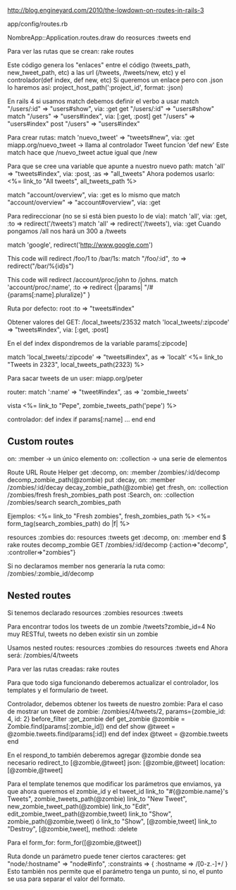http://blog.engineyard.com/2010/the-lowdown-on-routes-in-rails-3

app/config/routes.rb

NombreApp::Application.routes.draw do
  reosurces :tweets
end

Para ver las rutas que se crean: rake routes

Este código genera los "enlaces" entre el código (tweets_path, new_tweet_path, etc) a las url (/tweets, /tweets/new, etc) y el controlador(def index, def new, etc)
Si queremos un enlace pero con .json lo haremos así: project_host_path(':project_id', format: :json)

En rails 4 si usamos match debemos definir el verbo a usar
match "/users/:id" => "users#show", via: :get
get "/users/:id" => "users#show"
match "/users" => "users#index", via: [:get, :post]
get "/users" => "users#index"
post "/users" => "users#index"


Para crear rutas:
match 'nuevo_tweet' => "tweets#new", via: :get
  miapp.org/nuevo_tweet -> llama al controlador Tweet funcion 'def new'
  Este match hace que /nuevo_tweet actue igual que /new

Para que se cree una variable que apunte a nuestro nuevo path:
match 'all' => "tweets#index", via: :post, :as => "all_tweets"
  Ahora podemos usarlo: <%= link_to "All tweets", all_tweets_path %>

match "account/overview", via: :get
es lo mismo que
match "account/overview" => "account#overview", via: :get


Para redireccionar (no se si está bien puesto lo de via):
match 'all', via: :get, :to => redirect('/tweets')
match 'all' => redirect('/tweets'), via: :get
  Cuando pongamos /all nos hará un 300 a /tweets

match 'google', redirect('http://www.google.com')

This code will redirect /foo/1 to /bar/1s:
match "/foo/:id", :to => redirect("/bar/%{id}s")

This code will redirect /account/proc/john to /johns.
match 'account/proc/:name', :to => redirect {|params| "/#{params[:name].pluralize}" }



Ruta por defecto:
root :to => "tweets#index"


Obtener valores del GET:
/local_tweets/23532
  match 'local_tweets/:zipcode' => "tweets#index", via: [:get, :post]

En el def index dispondremos de la variable params[:zipcode]

match 'local_tweets/:zipcode' => "tweets#index", as => 'localt'
<%= link_to "Tweets in 2323", local_tweets_path(2323) %>


Para sacar tweets de un user: miapp.org/peter

router:
  match ':name' => "tweet#index", :as => 'zombie_tweets'

vista
  <%= link_to "Pepe", zombie_tweets_path('pepe') %>

controlador:
  def index
    if params[:name]
    ...
  end
end


## Custom routes ##
on: :member -> un único elemento
on: :collection -> una serie de elementos

Route				URL			Route Helper
get :decomp, on: :member	/zombies/:id/decomp	decomp_zombie_path(@zombie)
put :decay, on: :member		/zombies/:id/decay	decay_zombie_path(@zombie)
get :fresh, on: :collection	/zombies/fresh		fresh_zombies_path
post :Search, on: :collection	/zombies/search		search_zombies_path

Ejemplos:
<%= link_to "Fresh zombies", fresh_zombies_path %>
<%= form_tag(search_zombies_path) do |f| %>

resources :zombies do:
  resources :tweets
  get :decomp, on: :member
end
$ rake routes
decomp_zombie GET /zombies/:id/decomp {:action=>"decomp", :controller=>"zombies"}

Si no declaramos member nos generaría la ruta como: /zombies/:zombie_id/decomp


## Nested routes ##
Si tenemos declarado
resources :zombies
resources :tweets

Para encontrar todos los tweets de un zombie
/tweets?zombie_id=4
  No muy RESTful, tweets no deben existir sin un zombie

Usamos nested routes:
resources :zombies do
  resources :tweets
end
Ahora será: /zombies/4/tweets

Para ver las rutas creadas:
rake routes

Para que todo siga funcionando deberemos actualizar el controlador, los templates y el formulario de tweet.

Controlador, debemos obtener los tweets de nuestro zombie:
Para el caso de mostrar un tweet de zombie: /zombies/4/tweets/2, params={zombie_id: 4, id: 2}
  before_filter :get_zombie
  def get_zombie
    @zombie = Zombie.find(params[:zombie_id])
  end
  def show
    @tweet = @zombie.tweets.find(params[:id])
  end
  def index
    @tweet = @zombie.tweets
  end

En el respond_to también deberemos agregar @zombie donde sea necesario
redirect_to [@zombie,@tweet]
json: [@zombie,@tweet]
location: [@zombie,@tweet]

Para el template tenemos que modificar los parámetros que enviamos, ya que ahora queremos el zombie_id y el tweet_id
link_to "#{@zombie.name}'s Tweets", zombie_tweets_path(@zombie)
link_to "New Tweet", new_zombie_tweet_path(@zombie)
link_to "Edit", edit_zombie_tweet_path(@zombie,tweet)
link_to "Show", zombie_path(@zombie,tweet)  ó  link_to "Show", [@zombie,tweet] 
link_to "Destroy", [@zombie,tweet], method: :delete

Para el form_for:
form_for([@zombie,@tweet])


Ruta donde un parámetro puede tener ciertos caracteres:
  get "node/:hostname" => "node#info", :constraints  => { :hostname => /[0-z\.-]+/ }
Esto también nos permite que el parámetro tenga un punto, si no, el punto se usa para separar el valor del formato.
